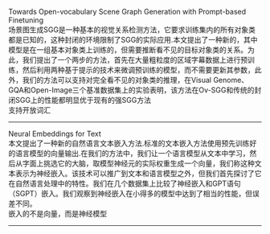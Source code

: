 Towards Open-vocabulary Scene Graph Generation with Prompt-based Finetuning    
场景图生成SGG是一种基本的视觉关系检测方法，它要求训练集内的所有对象类都是已知的，这种封闭的环境限制了SGG的实际应用.本文提出了一种新的，其中模型是在一组基本对象类上训练的，但需要推断看不见的目标对象类的关系。为此，我们提出了一个两步的方法，首先在大量粗粒度的区域字幕数据上进行预训练，然后利用两种基于提示的技术来微调预训练的模型，而不需要更新其参数，此外，我们的方法可以支持对完全看不见的对象类的推理，在Visual Genome、GQA和Open-Image三个基准数据集上的实验表明，该方法在Ov-SGG和传统的封闭SGG上的性能都明显优于现有的强SGG方法     
支持开放词汇   

-----
Neural Embeddings for Text   
本文提出了一种新的自然语言文本嵌入方法.标准的文本嵌入方法使用预先训练好的语言模型的向量输出.在我们的方法中，我们让一个语言模型从文本中学习，然后从字面上挑选它的大脑，取模型神经元的实际权重生成一个向量，我们称这种文本表示为神经嵌入。该技术可以推广到文本和语言模型之外，但我们首先探讨了它在自然语言处理中的特性。我们在几个数据集上比较了神经嵌入和GPT语句（SGPT）嵌入。我们观察到神经嵌入在小得多的模型中达到了相当的性能，但误差不同。   
嵌入的不是向量，而是神经模型  

-----
